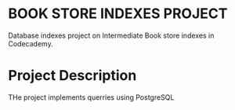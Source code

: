 # BOOK STORE INDEXES PROJECT

Database indexes project on Intermediate Book store indexes in Codecademy.

# Project Description
THe project implements querries using PostgreSQL